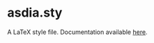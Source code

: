 # asdia.sty
A LaTeX style file. Documentation available [here](https://asdia.dev/projects/doublemath/).